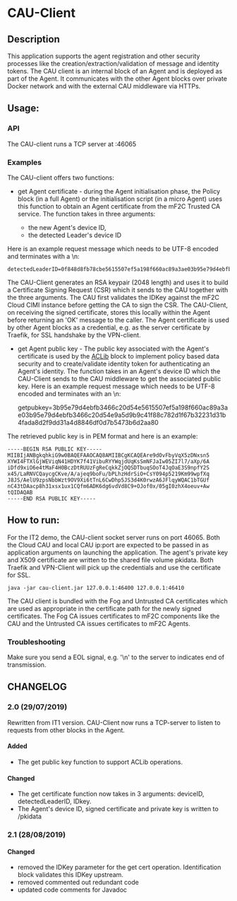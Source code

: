 # CAU-Client

## Description

This application supports the agent registration and other security processes like the creation/extraction/validation of message and identity tokens.  The CAU client is an internal block of an Agent and is deployed as part of the Agent.  It communicates with the other Agent blocks over private Docker network and with the external CAU middleware via HTTPs.

## Usage:

### API

The CAU-client runs a TCP server at <host>:46065

### Examples

The CAU-client offers two functions:

* get Agent certificate - during the Agent initialisation phase, the Policy block (in a full Agent) or the initialisation script (in a micro Agent) uses this function to obtain an Agent certificate from the mF2C Trusted CA service.  The function takes in three arguments: 

	- the new Agent's device ID, 
	- the detected Leader's device ID  
	
Here is an example request message which needs to be UTF-8 encoded and terminates with a \n:

	detectedLeaderID=0f848d8fb78cbe5615507ef5a198f660ac89a3ae03b95e79d4ebfb3466c20d54e9a5d9b9c41f88c782d1f67b32231d31b4fada8d2f9dd31a4d884681b784ec5a,deviceID=c6968d75a7df20e2d2f81f87fe69bf0b7dd14f4a22cca5f15ffc645cb4d45944bfdc7a7a970a9e13a331161e304a3094d8e6e362e88bd7df0d7b5473b6d2aa80

The CAU-Client generates an RSA keypair (2048 length) and uses it to build a Certificate Signing Request (CSR) which it sends to the CAU together with the three arguments.  The CAU first validates the IDKey against the mF2C Cloud CIMI instance before getting the CA to sign the CSR.  The CAU-Client, on receiving the signed certificate, stores this locally within the Agent before returning an 'OK' message to the caller.  The Agent certificate is used by other Agent blocks as a credential, e.g. as the server certificate by Traefik, for SSL handshake by the VPN-client.

* get Agent public key - The public key associated with the Agent's certificate is used by the [ACLib](https://github.com/mF2C/aclib) block to implement policy based data security and to create/validate identity token for authenticating an Agent's identity.  The function takes in an Agent's device ID which the CAU-Client sends to the CAU middleware to get the associated public key.  Here is an example request message which needs to be UTF-8 encoded and terminates with an \n:

	getpubkey=3b95e79d4ebfb3466c20d54e5615507ef5a198f660ac89a3ae03b95e79d4ebfb3466c20d54e9a5d9b9c41f88c782d1f67b32231d31b4fada8d2f9dd31a4d8846df0d7b5473b6d2aa80
	
The retrieved public key is in PEM format and here is an example:

	-----BEGIN RSA PUBLIC KEY-----
	MIIBIjANBgkqhkiG9w0BAQEFAAOCAQ8AMIIBCgKCAQEAre9dOvFbyVqX5zDNxsn5
	XYWI4FTXlGjWEViqN41HDYK7f41VibuRYYWqjdUqKsSmNFJaIw05ZI7l7/aXp/6A
	iDfd9xiO6e4tMaF4H0BczDtRUUzFgReCqkkZjOQSDTbuqSOoT4JqOaE3S9npfY2S
	x45/LaRNVCQaycgCKve/A/ajeq9boFu/bPLhzHdrSiO+CsY094p5219Km99wpfXq
	J8JS/AelU9zpsNbbWzt9OV9Xi6tTnL6CwDhp5JS3d4K0rwzA6JFlqyWQAC1bTGUf
	nC43tDAacp8h31xsx1ux1CQfm6ADK6dg6vdVd8C9+OJof0x/05gI0zhX4oeuv+Aw
	tQIDAQAB
	-----END RSA PUBLIC KEY-----

## How to run:

For the IT2 demo, the CAU-client socket server runs on port 46065.  Both the Cloud CAU and local CAU ip:port are expected to be passed in as application arguments on launching the application. The agent's private key and X509 certificate are written to the shared file volume pkidata.  Both Traefik and VPN-Client will pick up the credentials and use the certificate for SSL.

	java -jar cau-client.jar 127.0.0.1:46400 127.0.0.1:46410 

The CAU client is bundled with the Fog and Untrusted CA certificates which are used as appropriate in the certificate path for the newly signed certificates.  The Fog CA issues certificates to mF2C components like the CAU and the Untrusted CA issues certificates to mF2C Agents. 

### Troubleshooting

Make sure you send a EOL signal, e.g. '\n' to the server to indicates end of transmission.

## CHANGELOG

### 2.0 (29/07/2019)

Rewritten from IT1 version.  CAU-Client now runs a TCP-server to listen to requests from other blocks in the Agent. 

#### Added

 - The get public key function to support ACLib operations.

#### Changed

 - The get certificate function now takes in 3 arguments: deviceID, detectedLeaderID, IDkey.
 - The Agent's device ID, signed certificate and private key is written to /pkidata 
 
### 2.1 (28/08/2019)

#### Changed
 - removed the IDKey parameter for the get cert operation.  Identification block validates this IDKey upstream.
 - removed commented out redundant code
 - updated code comments for Javadoc

